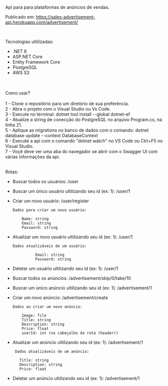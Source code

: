 Api para para plataformas de anúncios de vendas.

Publicado em: https://sales-advertisement-api.herokuapp.com/advertisement/

<br/>

Tecnologias ultilizadas:
  - .NET 6
  - ASP.NET Core
  - Entity Framework Core
  - PostgreSQL
  - AWS S3
  <br/>
  <br/>
Como usar?
  <br/>
  <br/>
  1 - Clone o repositório para um diretório de sua preferência.
  <br/>
  2 - Abra o projeto com o Visual Studio ou Vs Code.
  <br/>
  3 - Execute no terminal: dotnet tool install --global dotnet-ef
  <br/>
  4 - Atualize a string de conecção do PostgreSQL no arquivo Program.cs, na linha 21.
  <br/>
  5 - Aplique as migrations no banco de dados com o comando: dotnet database update --context DatabaseContext
  <br/>
  6 - Execute a api com o comando "dotnet watch" no VS Code ou Ctrl+F5 no Visual Studio.
  <br/>
  7 - Voçê deve ver uma aba do navegador se abrir com o Swagger UI com várias informações da api.
  
  <br/>
  <br/>

Rotas:
  - Buscar todos os usuários: /user
  - Buscar um único usuário ultilizando seu id (ex: 1): /user/1
  - Criar um novo usuário: /user/register
 
        Dados para criar um novo usuário: 
            
            Name: string
            Email: string
            Password: string
            
  - Atualizar um novo usuário ultilizando seu id (ex: 1): /user/1
  
        Dados atualizáveis de um usuário:
                  
                  Email: string
                  Password: string
                  
  - Deletar um usuário ultilizando seu id (ex: 1): /user/1

  - Buscar todos os anúncios: /advertisement/skip/0/take/10
  - Buscar um único anúncio ultilizando seu id (ex: 1): /advertisement/1
  - Criar um novo anúncio: /advertisement/create
    
        Dados ao criar um novo anúncio:
            
            Image: file
            Title: string
            Description: string
            Price: float
            userId: int (no cabeçalho da rota (header))
            
   - Atualizar um anúncio ultilizando seu id (ex: 1): /advertisement/1
  
          Dados atualizáveis de um anúncio:
            
            Title: string
            Description: string
            Price: float
            
   - Deletar um anúncio ultilizando seu id (ex: 1): /advertisement/1
